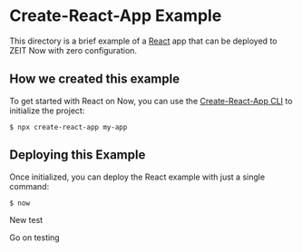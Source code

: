 # Create-React-App Example

This directory is a brief example of a [React](https://reactjs.org/) app that can be deployed to ZEIT Now with zero configuration.

## How we created this example

To get started with React on Now, you can use the [Create-React-App CLI](https://reactjs.org/docs/create-a-new-react-app.html#create-react-app) to initialize the project:

```shell
$ npx create-react-app my-app
```

## Deploying this Example

Once initialized, you can deploy the React example with just a single command:

```shell
$ now
```

New test

Go on testing
